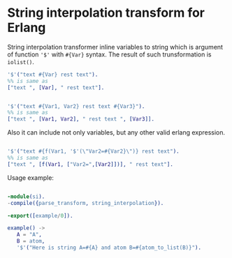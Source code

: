 String interpolation transform for Erlang
====================

String interpolation transformer inline variables to string which is argument of function ```'$'``` with ```#{Var}``` syntax.
The result of such trunsformation is ```iolist()```.
```Erlang 
'$'("text #{Var} rest text").
%% is same as
["text ", [Var], " rest text"].


'$'("text #{Var1, Var2} rest text #{Var3}").
%% is same as
["text ", [Var1, Var2], " rest text ", [Var3]].
```
Also it can include not only variables, but any other valid erlang expression.

```Erlang

'$'("text #{f(Var1, '$'(\"Var2=#{Var2}\")} rest text").
%% is same as
["text ", [f(Var1, ["Var2=",[Var2]])], " rest text"].

```

Usage example:
```Erlang

-module(si).
-compile({parse_transform, string_interpolation}).

-export([example/0]).

example() ->
   A = "A",
   B = atom,
   '$'("Here is string A=#{A} and atom B=#{atom_to_list(B)}").
```

